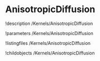 <!-- MOOSE Documentation Stub: Remove this when content is added. -->

# AnisotropicDiffusion
!description /Kernels/AnisotropicDiffusion

!parameters /Kernels/AnisotropicDiffusion

!listingfiles /Kernels/AnisotropicDiffusion

!childobjects /Kernels/AnisotropicDiffusion
